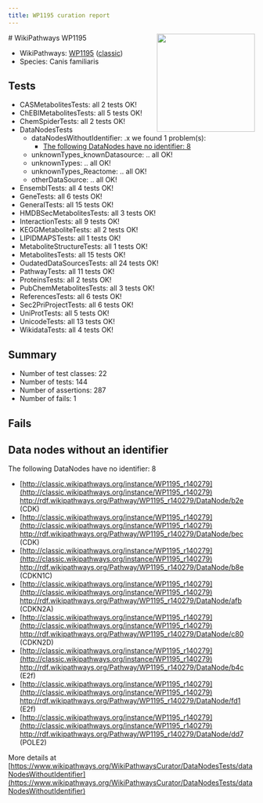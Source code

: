 ```yaml
---
title: WP1195 curation report
---
```


<img style="float: right; width: 200px" src="https://upload.wikimedia.org/wikipedia/commons/thumb/8/83/Wplogo_with_text_500.png/640px-Wplogo_with_text_500.png" />
# WikiPathways WP1195

* WikiPathways: [WP1195](https://wikipathways.org/pathways/WP1195) ([classic](https://classic.wikipathways.org/instance/WP1195))
* Species: Canis familiaris
## Tests
* CASMetabolitesTests: all 2 tests OK!
* ChEBIMetabolitesTests: all 5 tests OK!
* ChemSpiderTests: all 2 tests OK!
* DataNodesTests
    * dataNodesWithoutIdentifier: .x we found 1 problem(s):
        * [The following DataNodes have no identifier: 8](#d2d32fa7)
    * unknownTypes_knownDatasource: .. all OK!
    * unknownTypes: .. all OK!
    * unknownTypes_Reactome: .. all OK!
    * otherDataSource: .. all OK!
* EnsemblTests: all 4 tests OK!
* GeneTests: all 6 tests OK!
* GeneralTests: all 15 tests OK!
* HMDBSecMetabolitesTests: all 3 tests OK!
* InteractionTests: all 9 tests OK!
* KEGGMetaboliteTests: all 2 tests OK!
* LIPIDMAPSTests: all 1 tests OK!
* MetaboliteStructureTests: all 1 tests OK!
* MetabolitesTests: all 15 tests OK!
* OudatedDataSourcesTests: all 24 tests OK!
* PathwayTests: all 11 tests OK!
* ProteinsTests: all 2 tests OK!
* PubChemMetabolitesTests: all 3 tests OK!
* ReferencesTests: all 6 tests OK!
* Sec2PriProjectTests: all 6 tests OK!
* UniProtTests: all 5 tests OK!
* UnicodeTests: all 13 tests OK!
* WikidataTests: all 4 tests OK!


## Summary

* Number of test classes: 22
* Number of tests: 144
* Number of assertions: 287
* Number of fails: 1

## Fails

<a name="d2d32fa7" />

## Data nodes without an identifier

The following DataNodes have no identifier: 8

* [http://classic.wikipathways.org/instance/WP1195_r140279](http://classic.wikipathways.org/instance/WP1195_r140279) http://rdf.wikipathways.org/Pathway/WP1195_r140279/DataNode/b2e (CDK)
* [http://classic.wikipathways.org/instance/WP1195_r140279](http://classic.wikipathways.org/instance/WP1195_r140279) http://rdf.wikipathways.org/Pathway/WP1195_r140279/DataNode/bec (CDK)
* [http://classic.wikipathways.org/instance/WP1195_r140279](http://classic.wikipathways.org/instance/WP1195_r140279) http://rdf.wikipathways.org/Pathway/WP1195_r140279/DataNode/b8e (CDKN1C)
* [http://classic.wikipathways.org/instance/WP1195_r140279](http://classic.wikipathways.org/instance/WP1195_r140279) http://rdf.wikipathways.org/Pathway/WP1195_r140279/DataNode/afb (CDKN2A)
* [http://classic.wikipathways.org/instance/WP1195_r140279](http://classic.wikipathways.org/instance/WP1195_r140279) http://rdf.wikipathways.org/Pathway/WP1195_r140279/DataNode/c80 (CDKN2D)
* [http://classic.wikipathways.org/instance/WP1195_r140279](http://classic.wikipathways.org/instance/WP1195_r140279) http://rdf.wikipathways.org/Pathway/WP1195_r140279/DataNode/b4c (E2f)
* [http://classic.wikipathways.org/instance/WP1195_r140279](http://classic.wikipathways.org/instance/WP1195_r140279) http://rdf.wikipathways.org/Pathway/WP1195_r140279/DataNode/fd1 (E2f)
* [http://classic.wikipathways.org/instance/WP1195_r140279](http://classic.wikipathways.org/instance/WP1195_r140279) http://rdf.wikipathways.org/Pathway/WP1195_r140279/DataNode/dd7 (POLE2)


More details at [https://www.wikipathways.org/WikiPathwaysCurator/DataNodesTests/dataNodesWithoutIdentifier](https://www.wikipathways.org/WikiPathwaysCurator/DataNodesTests/dataNodesWithoutIdentifier)

